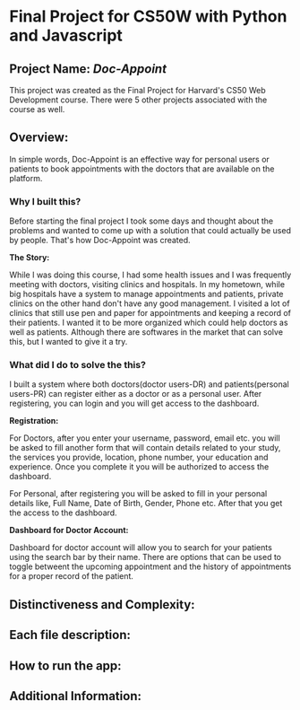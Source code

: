 # Final Project for CS50W with Python and Javascript

## Project Name: *Doc-Appoint*

This project was created as the Final Project for Harvard's CS50 Web Development course. There were 5 other projects associated with the course as well.

## Overview:
In simple words, Doc-Appoint is an effective way for personal users or patients to book appointments with the doctors that are available on the platform.

### Why I built this?
Before starting the final project I took some days and thought about the problems and wanted to come up with a solution that could actually be used by people. That's how Doc-Appoint was created.

**The Story:**

While I was doing this course, I had some health issues and I was frequently meeting with doctors, visiting clinics and hospitals. In my hometown, while big hospitals have a system to manage appointments and patients, private clinics on the other hand don't have any good management. I visited a lot of clinics that still use pen and paper for appointments and keeping a record of their patients. I wanted it to be more organized which could help doctors as well as patients. Although there are softwares in the market that can solve this, but I wanted to give it a try. 

### What did I do to solve the this?
I built a system where both doctors(doctor users-DR) and patients(personal users-PR) can register either as a doctor or as a personal user. After registering, you can login and you will get access to the dashboard.

**Registration:**

For Doctors, after you enter your username, password, email etc. you will be asked to fill another form that will contain details related to your study, the services you provide, location, phone number, your education and experience. Once you complete it you will be authorized to access the dashboard.

For Personal, after registering you will be asked to fill in your personal details like, Full Name, Date of Birth, Gender, Phone etc. After that you get the access to the dashboard.

**Dashboard for Doctor Account:**

 Dashboard for doctor account will allow you to search for your patients using the search bar by their name. There are options that can be used to toggle betweent the upcoming appointment and the history of appointments for a proper record of the patient.

## Distinctiveness and Complexity:

## Each file description:


## How to run the app:

## Additional Information:
